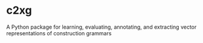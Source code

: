 # c2xg
A Python package for learning, evaluating, annotating, and extracting vector representations of construction grammars
